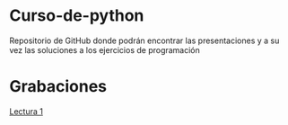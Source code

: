 # Curso-de-python
Repositorio de GitHub donde podrán encontrar las presentaciones y a su vez las soluciones a los ejercicios de programación

# Grabaciones 
[Lectura 1](https://drive.google.com/drive/folders/1M1SzN6Ol3Ks4mctdxQ_vCCmrftzFXVUq?usp=sharing)